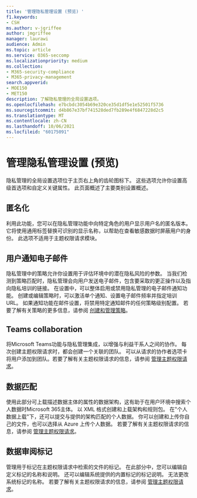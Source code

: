 ```yaml
---
title: '管理隐私管理设置 (预览) '
f1.keywords:
- CSH
ms.author: v-jgriffee
author: jmgriffee
manager: laurawi
audience: Admin
ms.topic: article
ms.service: O365-seccomp
ms.localizationpriority: medium
ms.collection:
- M365-security-compliance
- M365-privacy-management
search.appverid:
- MOE150
- MET150
description: 了解隐私管理的全局设置选项。
ms.openlocfilehash: e7bcbdc3054b69e320ce35d1df5e1e52501f5736
ms.sourcegitcommit: d4b867e37bf741528ded7fb289e4f6847228d2c5
ms.translationtype: MT
ms.contentlocale: zh-CN
ms.lasthandoff: 10/06/2021
ms.locfileid: "60175091"
---
```

# <a name="manage-privacy-management-settings-preview"></a>管理隐私管理设置 (预览) 

隐私管理的全局设置选项位于主页右上角的齿轮图标下。 这些选项允许你设置高级首选项和自定义关键属性。 此页面概述了主要类别设置概述。

## <a name="anonymization"></a>匿名化

利用此功能，您可以在隐私管理功能中向特定角色的用户显示用户名的匿名版本。 它将使用通用标签替换可识别的显示名称，以帮助在查看敏感数据时屏蔽用户的身份。 此选项不适用于主题权限请求模块。

## <a name="user-notification-emails"></a>用户通知电子邮件  

隐私管理中的策略允许你设置用于评估环境中的潜在隐私风险的参数。 当我们检测到策略匹配时，隐私管理会向用户发送电子邮件，包含要采取的更正操作以及指向隐私培训的链接。 在设置中，可以整体启用或禁用隐私管理的电子邮件通知功能。 创建或编辑策略时，可以激活单个通知、设置电子邮件频率并指定培训 URL。 如果通知功能在邮件设置，将禁用特定通知邮件的任何策略级别配置。 若要了解有关策略的更多信息，请参阅 [创建和管理策略](privacy-management-policies.md)。

## <a name="teams-collaboration"></a>Teams collaboration  

将Microsoft Teams功能与隐私管理集成，以增强与利益干系人之间的协作。 每次创建主题权限请求时，都会创建一个关联的团队。 可以从请求的协作者选项卡将用户添加到团队。若要了解有关主题权限请求的信息，请参阅 [管理主题权限请求](privacy-management-subject-rights-requests.md)。

## <a name="data-matching"></a>数据匹配  

使用此部分可上载描述数据主体的属性的数据架构，这有助于在用户环境中搜索个人数据时Microsoft 365主体。 以 XML 格式创建和上载架构和规则包。 在"个人数据上载"下，还可以提交与提供的架构匹配的个人数据。 你可以创建和上传你自己的文件，也可以选择从 Azure 上传个人数据。 若要了解有关主题权限请求的信息，请参阅 [管理主题权限请求](privacy-management-subject-rights-requests.md)。

## <a name="data-review-tags"></a>数据审阅标记  

管理用于标记在主题权限请求中检索的文件的标记。 在此部分中，您可以编辑自定义标记的名称和说明。 还可以编辑系统提供的内置标记的标记说明。 无法更改系统标记的名称。 若要了解有关主题权限请求的信息，请参阅 [管理主题权限请求](privacy-management-subject-rights-requests.md)。
